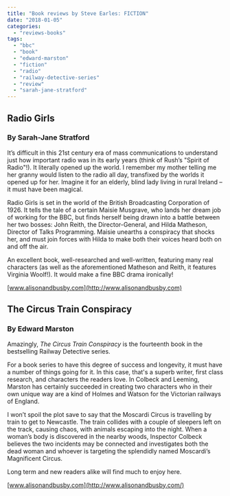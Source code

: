 ```yaml
---
title: "Book reviews by Steve Earles: FICTION"
date: "2018-01-05"
categories: 
  - "reviews-books"
tags: 
  - "bbc"
  - "book"
  - "edward-marston"
  - "fiction"
  - "radio"
  - "railway-detective-series"
  - "review"
  - "sarah-jane-stratford"
---
```


## Radio Girls

### By Sarah-Jane Stratford

It’s difficult in this 21st century era of mass communications to understand just how important radio was in its early years (think of Rush’s "Spirit of Radio"!). It literally opened up the world. I remember my mother telling me her granny would listen to the radio all day, transfixed by the worlds it opened up for her. Imagine it for an elderly, blind lady living in rural Ireland – it must have been magical.

Radio Girls is set in the world of the British Broadcasting Corporation of 1926. It tells the tale of a certain Maisie Musgrave, who lands her dream job of working for the BBC, but finds herself being drawn into a battle between her two bosses: John Reith, the Director-General, and Hilda Matheson, Director of Talks Programming. Maisie unearths a conspiracy that shocks her, and must join forces with Hilda to make both their voices heard both on and off the air.

An excellent book, well-researched and well-written, featuring many real characters (as well as the aforementioned Matheson and Reith, it features Virginia Woolf!). It would make a fine BBC drama ironically!

[www.alisonandbusby.com](http://www.alisonandbusby.com)

## The Circus Train Conspiracy

### By Edward Marston

Amazingly, _The Circus Train Conspiracy_ is the fourteenth book in the bestselling Railway Detective series.

For a book series to have this degree of success and longevity, it must have a number of things going for it. In this case, that's a superb writer, first class research, and characters the readers love. In Colbeck and Leeming, Marston has certainly succeeded in creating two characters who in their own unique way are a kind of Holmes and Watson for the Victorian railways of England.

I won’t spoil the plot save to say that the Moscardi Circus is travelling by train to get to Newcastle. The train collides with a couple of sleepers left on the track, causing chaos, with animals escaping into the night. When a woman’s body is discovered in the nearby woods, Inspector Colbeck believes the two incidents may be connected and investigates both the dead woman and whoever is targeting the splendidly named Moscardi’s Magnificent Circus.

Long term and new readers alike will find much to enjoy here.

[www.alisonandbusby.com](http://www.alisonandbusby.com/)
